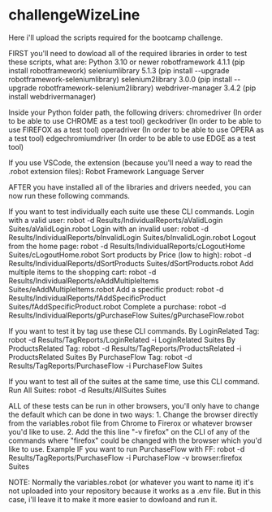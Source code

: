 # challengeWizeLine
Here i'll upload the scripts required for the bootcamp challenge.

FIRST you'll need to dowload all of the required libraries in order to test these scripts, what are:
Python 3.10 or newer
robotframework    4.1.1 (pip install robotframework)
seleniumlibrary   5.1.3 (pip install --upgrade robotframework-seleniumlibrary)
selenium2library  3.0.0 (pip install --upgrade robotframework-selenium2library)
webdriver-manager 3.4.2 (pip install webdrivermanager)

Inside your Python folder path, the following drivers:
chromedriver (In order to be able to use CHROME as a test tool)
geckodriver (In order to be able to use FIREFOX as a test tool)
operadriver (In order to be able to use OPERA as a test tool)
edgechromiumdriver  (In order to be able to use EDGE as a test tool)

If you use VSCode, the extension (because you'll need a way to read the .robot extension files):
Robot Framework Language Server

AFTER you have installed all of the libraries and drivers needed, you can now run these following commands.

If you want to test individually each suite use these CLI commands.
    Login with a valid user: robot -d Results/IndividualReports/aValidLogin  Suites/aValidLogin.robot
    Login with an invalid user: robot -d Results/IndividualReports/bInvalidLogin  Suites/bInvalidLogin.robot
    Logout from the home page: robot -d Results/IndividualReports/cLogoutHome  Suites/cLogoutHome.robot
    Sort products by Price (low to high): robot -d Results/IndividualReports/dSortProducts  Suites/dSortProducts.robot
    Add multiple items to the shopping cart: robot -d Results/IndividualReports/eAddMultipleItems  Suites/eAddMultipleItems.robot
    Add a specific product:  robot -d Results/IndividualReports/fAddSpecificProduct  Suites/fAddSpecificProduct.robot
    Complete a purchase: robot -d Results/IndividualReports/gPurchaseFlow  Suites/gPurchaseFlow.robot

If you want to test it by tag use these CLI commands.
    By LoginRelated Tag: robot -d Results/TagReports/LoginRelated -i LoginRelated  Suites
    By ProductsRelated Tag: robot -d Results/TagReports/ProductsRelated -i ProductsRelated  Suites
    By PurchaseFlow Tag: robot -d Results/TagReports/PurchaseFlow -i PurchaseFlow  Suites

If you want to test all of the suites at the same time, use this CLI command.
    Run All Suites: robot -d Results/AllSuites  Suites

ALL of these tests can be run in other browsers, you'll only have to change the default which can be done in two ways:
    1. Change the browser directly from the variables.robot file from Chrome to Firerox or whatever browser you'd like to use.
    2. Add the this line "-v firefox" on the CLI of any of the commands where "firefox" could be changed with the browser which you'd like to use.
    Example IF you want to run PurchaseFlow with FF: robot -d Results/TagReports/PurchaseFlow -i PurchaseFlow -v browser:firefox  Suites

NOTE: Normally the variables.robot (or whatever you want to name it) it's not uploaded into your repository because it works as a .env file. But in this case, i'll leave it to make it more easier to dowloand and run it.